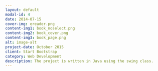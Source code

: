 ```yaml
---
layout: default
modal-id: 4
date: 2014-07-15
cover-img: ereader.png
content-img1: book_noselect.png
content-img2: book_cover.png
content-img3: book_page.png
alt: image-alt
project-date: October 2015
client: Start Bootstrap
category: Web Development
description: The project is written in Java using the swing class.
---
```

